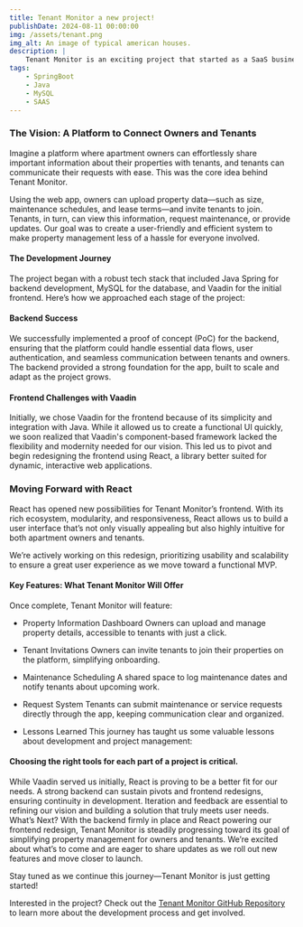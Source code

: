 ```yaml
---
title: Tenant Monitor a new project!
publishDate: 2024-08-11 00:00:00
img: /assets/tenant.png
img_alt: An image of typical american houses.
description: |
    Tenant Monitor is an exciting project that started as a SaaS business idea designed to simplify communication and collaboration between apartment owners and tenants. With the aim of creating a seamless platform for managing rental properties, we’ve made significant strides in development—overcoming challenges and learning valuable lessons along the way.
tags:
    - SpringBoot
    - Java
    - MySQL
    - SAAS
---
```



### The Vision: A Platform to Connect Owners and Tenants
Imagine a platform where apartment owners can effortlessly share important information about their properties with tenants, and tenants can communicate their requests with ease. This was the core idea behind Tenant Monitor.

Using the web app, owners can upload property data—such as size, maintenance schedules, and lease terms—and invite tenants to join. Tenants, in turn, can view this information, request maintenance, or provide updates. Our goal was to create a user-friendly and efficient system to make property management less of a hassle for everyone involved.

#### The Development Journey
The project began with a robust tech stack that included Java Spring for backend development, MySQL for the database, and Vaadin for the initial frontend. Here’s how we approached each stage of the project:

#### Backend Success
We successfully implemented a proof of concept (PoC) for the backend, ensuring that the platform could handle essential data flows, user authentication, and seamless communication between tenants and owners. The backend provided a strong foundation for the app, built to scale and adapt as the project grows.

#### Frontend Challenges with Vaadin
Initially, we chose Vaadin for the frontend because of its simplicity and integration with Java. While it allowed us to create a functional UI quickly, we soon realized that Vaadin's component-based framework lacked the flexibility and modernity needed for our vision. This led us to pivot and begin redesigning the frontend using React, a library better suited for dynamic, interactive web applications.

### Moving Forward with React
React has opened new possibilities for Tenant Monitor’s frontend. With its rich ecosystem, modularity, and responsiveness, React allows us to build a user interface that’s not only visually appealing but also highly intuitive for both apartment owners and tenants.

We’re actively working on this redesign, prioritizing usability and scalability to ensure a great user experience as we move toward a functional MVP.

#### Key Features: What Tenant Monitor Will Offer
Once complete, Tenant Monitor will feature:

 - Property Information Dashboard
Owners can upload and manage property details, accessible to tenants with just a click.

 - Tenant Invitations
Owners can invite tenants to join their properties on the platform, simplifying onboarding.

 - Maintenance Scheduling
A shared space to log maintenance dates and notify tenants about upcoming work.

 - Request System
Tenants can submit maintenance or service requests directly through the app, keeping communication clear and organized.

 - Lessons Learned
This journey has taught us some valuable lessons about development and project management:

#### Choosing the right tools for each part of a project is critical.
While Vaadin served us initially, React is proving to be a better fit for our needs.
A strong backend can sustain pivots and frontend redesigns, ensuring continuity in development.
Iteration and feedback are essential to refining our vision and building a solution that truly meets user needs.
What’s Next?
With the backend firmly in place and React powering our frontend redesign, Tenant Monitor is steadily progressing toward its goal of simplifying property management for owners and tenants. We’re excited about what’s to come and are eager to share updates as we roll out new features and move closer to launch.

Stay tuned as we continue this journey—Tenant Monitor is just getting started!

Interested in the project? Check out the <a href="https://github.com/Pallypowa/TenantMonitor">Tenant Monitor GitHub Repository</a> to learn more about the development process and get involved.

